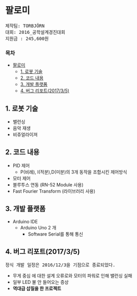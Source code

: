 팔로미
===
<pre>제작팀: TORBJÖRN
대회: 2016_공학설계경진대회
지원금 : 245,600원
</pre>

<!--untoc-->
### 목차

<!-- toc orderedList:0 depthFrom:1 depthTo:6 -->

* [팔로미](#팔로미)
  * [1. 로봇 기술](#1-로봇-기술)
  * [2. 코드 내용](#2-코드-내용)
  * [3. 개발 플랫폼](#3-개발-플랫폼)
  * [4. 버그 리포트(2017/3/5)](#4-버그-리포트201735)

<!-- tocstop -->

## 1. 로봇 기술
* 밸런싱 
* 음악 재생
* 비쥬얼라이져

## 2. 코드 내용
* PID 제어
  * P(비례), I(적분),D(미분)의 3개 동작을 조합시킨 제어방식
* 모터 제어
* 블루투스 연동 (RN-52 Module 사용)
* Fast Fourier Transform (라이브러리 사용)

## 3. 개발 플랫폼
* Arduino IDE
  * Arduino Uno 2 개
    * Software Serial를 통해 통신

## 4. 버그 리포트(2017/3/5)
<pre>정식 개발 일정은 2016/12/3을 기점으로 종료되었다.</pre>

* 무게 중심 에 대한 설계 오류로와 모터의 파워로 인해 밸런싱 실패
* 일부 LED 불 안 들어오는  증상   
* **역대급 삽질을 한 프로젝트**
